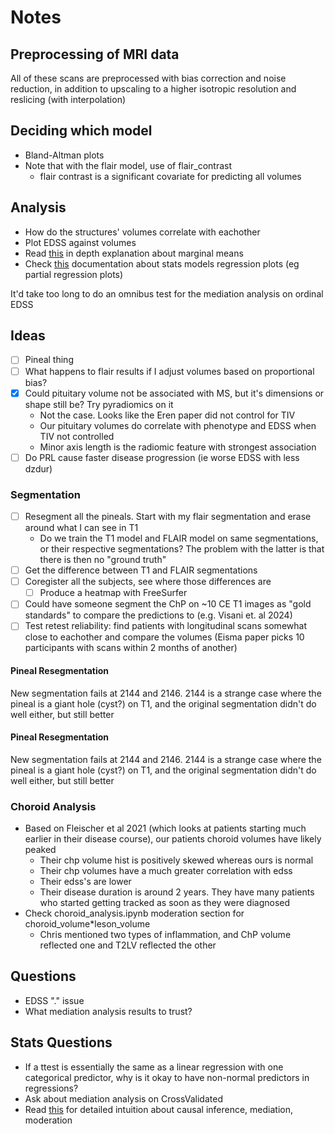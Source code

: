 # Notes

## Preprocessing of MRI data

All of these scans are preprocessed with bias correction and noise reduction, in addition to upscaling to a higher isotropic resolution and reslicing (with interpolation)

## Deciding which model

- Bland-Altman plots
- Note that with the flair model, use of flair_contrast
  - flair contrast is a significant covariate for predicting all volumes

## Analysis

- How do the structures' volumes correlate with eachother
- Plot EDSS against volumes
- Read [this](https://www.andrewheiss.com/blog/2022/05/20/marginalia/) in depth explanation about marginal means
- Check [this](https://www.statsmodels.org/dev/examples/notebooks/generated/plots_boxplots.html) documentation about stats models regression plots (eg partial regression plots)

It'd take too long to do an omnibus test for the mediation analysis on ordinal EDSS

## Ideas

- [ ] Pineal thing
- [ ] What happens to flair results if I adjust volumes based on proportional bias?
- [x] Could pituitary volume not be associated with MS, but it's dimensions or shape still be? Try pyradiomics on it
  - Not the case. Looks like the Eren paper did not control for TIV
  - Our pituitary volumes do correlate with phenotype and EDSS when TIV not controlled
  - Minor axis length is the radiomic feature with strongest association
- [ ] Do PRL cause faster disease progression (ie worse EDSS with less dzdur)

### Segmentation

- [ ] Resegment all the pineals. Start with my flair segmentation and erase around what I can see in T1
  - Do we train the T1 model and FLAIR model on same segmentations, or their respective segmentations? The problem with the latter is that there is then no "ground truth"
- [ ] Get the difference between T1 and FLAIR segmentations
- [ ] Coregister all the subjects, see where those differences are
  - [ ] Produce a heatmap with FreeSurfer
- [ ] Could have someone segment the ChP on \~10 CE T1 images as "gold standards" to compare the predictions to (e.g. Visani et. al 2024)
- [ ] Test retest reliability: find patients with longitudinal scans somewhat close to eachother and compare the volumes (Eisma paper picks 10 participants with scans within 2 months of another)

#### Pineal Resegmentation

New segmentation fails at 2144 and 2146. 2144 is a strange case where the pineal is a giant hole (cyst?) on T1, and the original segmentation didn't do well either, but still better

#### Pineal Resegmentation

New segmentation fails at 2144 and 2146. 2144 is a strange case where the pineal is a giant hole (cyst?) on T1, and the original segmentation didn't do well either, but still better

### Choroid Analysis

- Based on Fleischer et al 2021 (which looks at patients starting much earlier in their disease course), our patients choroid volumes have likely peaked
  - Their chp volume hist is positively skewed whereas ours is normal
  - Their chp volumes have a much greater correlation with edss
  - Their edss's are lower
  - Their disease duration is around 2 years. They have many patients who started getting tracked as soon as they were diagnosed
- Check choroid_analysis.ipynb moderation section for choroid_volume*leson_volume
  - Chris mentioned two types of inflammation, and ChP volume reflected one and T2LV reflected the other

## Questions

- EDSS "." issue
- What mediation analysis results to trust?

## Stats Questions

- If a ttest is essentially the same as a linear regression with one categorical predictor, why is it okay to have non-normal predictors in regressions?
- Ask about mediation analysis on CrossValidated
- Read [this](https://stats.stackexchange.com/questions/445578/how-do-dags-help-to-reduce-bias-in-causal-inference/445606#445606) for detailed intuition about causal inference, mediation, moderation
